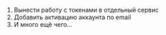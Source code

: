 1. Вынести работу с токенами в отдельный сервис
2. Добавить активацию аккаунта по email
3. И много ещё чего...
